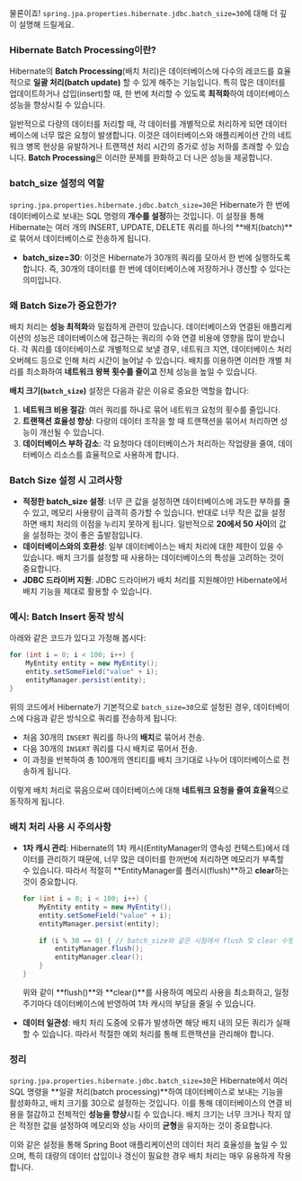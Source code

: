 물론이죠! `spring.jpa.properties.hibernate.jdbc.batch_size=30`에 대해 더 깊이 설명해 드릴게요.

### **Hibernate Batch Processing이란?**
Hibernate의 **Batch Processing**(배치 처리)은 데이터베이스에 다수의 레코드를 효율적으로 **일괄 처리(batch update)** 할 수 있게 해주는 기능입니다. 특히 많은 데이터를 업데이트하거나 삽입(insert)할 때, 한 번에 처리할 수 있도록 **최적화**하여 데이터베이스 성능을 향상시킬 수 있습니다.

일반적으로 다량의 데이터를 처리할 때, 각 데이터를 개별적으로 처리하게 되면 데이터베이스에 너무 많은 요청이 발생합니다. 이것은 데이터베이스와 애플리케이션 간의 네트워크 병목 현상을 유발하거나 트랜잭션 처리 시간의 증가로 성능 저하를 초래할 수 있습니다. **Batch Processing**은 이러한 문제를 완화하고 더 나은 성능을 제공합니다.

### **batch_size 설정의 역할**
`spring.jpa.properties.hibernate.jdbc.batch_size=30`은 Hibernate가 한 번에 데이터베이스로 보내는 SQL 명령의 **개수를 설정**하는 것입니다. 이 설정을 통해 Hibernate는 여러 개의 INSERT, UPDATE, DELETE 쿼리를 하나의 **배치(batch)**로 묶어서 데이터베이스로 전송하게 됩니다.

- **batch_size=30**: 이것은 Hibernate가 30개의 쿼리를 모아서 한 번에 실행하도록 합니다. 즉, 30개의 데이터를 한 번에 데이터베이스에 저장하거나 갱신할 수 있다는 의미입니다.

### **왜 Batch Size가 중요한가?**
배치 처리는 **성능 최적화**와 밀접하게 관련이 있습니다. 데이터베이스와 연결된 애플리케이션의 성능은 데이터베이스에 접근하는 쿼리의 수와 연결 비용에 영향을 많이 받습니다. 각 쿼리를 데이터베이스로 개별적으로 보낼 경우, 네트워크 지연, 데이터베이스 처리 오버헤드 등으로 인해 처리 시간이 늘어날 수 있습니다. 배치를 이용하면 이러한 개별 처리를 최소화하여 **네트워크 왕복 횟수를 줄이고** 전체 성능을 높일 수 있습니다.

**배치 크기(`batch_size`)** 설정은 다음과 같은 이유로 중요한 역할을 합니다:
1. **네트워크 비용 절감**: 여러 쿼리를 하나로 묶어 네트워크 요청의 횟수를 줄입니다.
2. **트랜잭션 효율성 향상**: 다량의 데이터 조작을 할 때 트랜잭션을 묶어서 처리하면 성능이 개선될 수 있습니다.
3. **데이터베이스 부하 감소**: 각 요청마다 데이터베이스가 처리하는 작업량을 줄여, 데이터베이스 리소스를 효율적으로 사용하게 합니다.

### **Batch Size 설정 시 고려사항**
- **적정한 batch_size 설정**: 너무 큰 값을 설정하면 데이터베이스에 과도한 부하를 줄 수 있고, 메모리 사용량이 급격히 증가할 수 있습니다. 반대로 너무 작은 값을 설정하면 배치 처리의 이점을 누리지 못하게 됩니다. 일반적으로 **20에서 50 사이**의 값을 설정하는 것이 좋은 출발점입니다.
- **데이터베이스와의 호환성**: 일부 데이터베이스는 배치 처리에 대한 제한이 있을 수 있습니다. 배치 크기를 설정할 때 사용하는 데이터베이스의 특성을 고려하는 것이 중요합니다.
- **JDBC 드라이버 지원**: JDBC 드라이버가 배치 처리를 지원해야만 Hibernate에서 배치 기능을 제대로 활용할 수 있습니다.

### **예시: Batch Insert 동작 방식**
아래와 같은 코드가 있다고 가정해 봅시다:

```java
for (int i = 0; i < 100; i++) {
    MyEntity entity = new MyEntity();
    entity.setSomeField("value" + i);
    entityManager.persist(entity);
}
```

위의 코드에서 Hibernate가 기본적으로 `batch_size=30`으로 설정된 경우, 데이터베이스에 다음과 같은 방식으로 쿼리를 전송하게 됩니다:
- 처음 30개의 `INSERT` 쿼리를 하나의 **배치**로 묶어서 전송.
- 다음 30개의 `INSERT` 쿼리를 다시 배치로 묶어서 전송.
- 이 과정을 반복하여 총 100개의 엔티티를 배치 크기대로 나누어 데이터베이스로 전송하게 됩니다.

이렇게 배치 처리로 묶음으로써 데이터베이스에 대해 **네트워크 요청을 줄여 효율적**으로 동작하게 됩니다.

### **배치 처리 사용 시 주의사항**
- **1차 캐시 관리**: Hibernate의 1차 캐시(EntityManager의 영속성 컨텍스트)에서 데이터를 관리하기 때문에, 너무 많은 데이터를 한꺼번에 처리하면 메모리가 부족할 수 있습니다. 따라서 적절히 **EntityManager를 플러시(flush)**하고 **clear**하는 것이 중요합니다.
  ```java
  for (int i = 0; i < 100; i++) {
      MyEntity entity = new MyEntity();
      entity.setSomeField("value" + i);
      entityManager.persist(entity);
      
      if (i % 30 == 0) { // batch_size와 같은 시점에서 flush 및 clear 수행
          entityManager.flush();
          entityManager.clear();
      }
  }
  ```
  위와 같이 **flush()**와 **clear()**를 사용하여 메모리 사용을 최소화하고, 일정 주기마다 데이터베이스에 반영하여 1차 캐시의 부담을 줄일 수 있습니다.

- **데이터 일관성**: 배치 처리 도중에 오류가 발생하면 해당 배치 내의 모든 쿼리가 실패할 수 있습니다. 따라서 적절한 예외 처리를 통해 트랜잭션을 관리해야 합니다.

### **정리**
`spring.jpa.properties.hibernate.jdbc.batch_size=30`은 Hibernate에서 여러 SQL 명령을 **일괄 처리(batch processing)**하여 데이터베이스로 보내는 기능을 활성화하고, 배치 크기를 30으로 설정하는 것입니다. 이를 통해 데이터베이스의 연결 비용을 절감하고 전체적인 **성능을 향상**시킬 수 있습니다. 배치 크기는 너무 크거나 작지 않은 적정한 값을 설정하여 메모리와 성능 사이의 **균형**을 유지하는 것이 중요합니다. 

이와 같은 설정을 통해 Spring Boot 애플리케이션의 데이터 처리 효율성을 높일 수 있으며, 특히 대량의 데이터 삽입이나 갱신이 필요한 경우 배치 처리는 매우 유용하게 작용합니다.